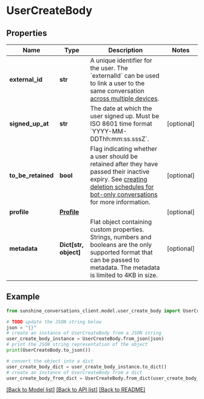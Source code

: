 # UserCreateBody


## Properties

Name | Type | Description | Notes
------------ | ------------- | ------------- | -------------
**external_id** | **str** | A unique identifier for the user. The &#x60;externalId&#x60; can be used to link a user to the same conversation [across multiple devices](https://developer.zendesk.com/documentation/conversations/messaging-platform/users/authenticating-users/).  | 
**signed_up_at** | **str** | The date at which the user signed up. Must be ISO 8601 time format &#x60;YYYY-MM-DDThh:mm:ss.sssZ&#x60;. | [optional] 
**to_be_retained** | **bool** | Flag indicating whether a user should be retained after they have passed their inactive expiry. See [creating deletion schedules for bot-only conversations](https://support.zendesk.com/hc/en-us/articles/8499219792154) for more information. | [optional] 
**profile** | [**Profile**](Profile.md) |  | [optional] 
**metadata** | **Dict[str, object]** | Flat object containing custom properties. Strings, numbers and booleans  are the only supported format that can be passed to metadata. The metadata is limited to 4KB in size.  | [optional] 

## Example

```python
from sunshine_conversations_client.model.user_create_body import UserCreateBody

# TODO update the JSON string below
json = "{}"
# create an instance of UserCreateBody from a JSON string
user_create_body_instance = UserCreateBody.from_json(json)
# print the JSON string representation of the object
print(UserCreateBody.to_json())

# convert the object into a dict
user_create_body_dict = user_create_body_instance.to_dict()
# create an instance of UserCreateBody from a dict
user_create_body_from_dict = UserCreateBody.from_dict(user_create_body_dict)
```
[[Back to Model list]](../README.md#documentation-for-models) [[Back to API list]](../README.md#documentation-for-api-endpoints) [[Back to README]](../README.md)


